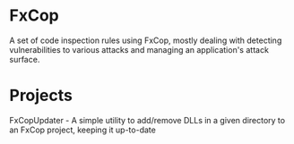 FxCop
=====

A set of code inspection rules using FxCop, mostly dealing with detecting vulnerabilities to various attacks and managing an application's attack surface.


Projects
========
FxCopUpdater - A simple utility to add/remove DLLs in a given directory to an FxCop project, keeping it up-to-date

